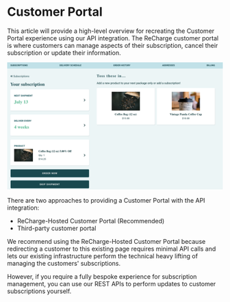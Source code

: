 # Customer Portal

This article will provide a high-level overview for recreating the Customer Portal experience using our API integration. The ReCharge customer portal is where customers can manage aspects of their subscription, cancel their subscription or update their information.

![customer portal](assets/images/customer-portal.png)

There are two approaches to providing a Customer Portal with the API integration:

- ReCharge-Hosted Customer Portal (Recommended)
- Third-party customer portal

We recommend using the ReCharge-Hosted Customer Portal because redirecting a customer to this existing page requires minimal API calls and lets our existing infrastructure perform the technical heavy lifting of managing the customers' subscriptions.

However, if you require a fully bespoke experience for subscription management, you can use our REST APIs to perform updates to customer subscriptions yourself.
